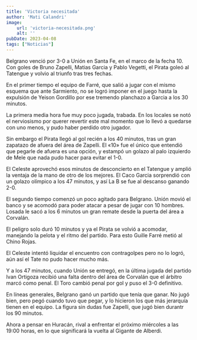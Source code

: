 ```yaml
---
title: 'Victoria necesitada'
author: 'Mati Calandri'
image:
    url: 'victoria-necesitada.png'
    alt: ''
pubDate: 2023-04-08
tags: ["Noticias"]
---
```


Belgrano venció por 3-0 a Unión en Santa Fe, en el marco de la fecha 10. Con goles de Bruno Zapelli, Matias Garcia y Pablo Vegetti, el Pirata goleó al Tatengue y volvio al triunfo tras tres fechas.

En el primer tiempo el equipo de Farré, que salió a jugar con el mismo esquema que ante Sarmiento, no se logró imponer en el juego hasta la expulsión de Yeison Gordillo por ese tremendo planchazo a Garcia a los 30 minutos.

La primera media hora fue muy poco jugada, trabada. En los locales se notó el nerviosismo por querer revertir este mal momento que lo llevó a quedarse con uno menos, y pudo haber perdido otro jugador.

Sin embargo el Pirata llegó al gol recién a los 40 minutos, tras un gran zapatazo de afuera del área de Zapelli. El «10» fue el único que entendió que pegarle de afuera es una opción, y estampó un golazo al palo izquierdo de Mele que nada pudo hacer para evitar el 1-0.

El Celeste aprovechó esos minutos de desconcierto en el Tatengue y amplió la ventaja de la mano de otro de los mejores. El Caco Garcia sorprendió con un golazo olímpico a los 47 minutos, y así La B se fue al descanso ganando 2-0.

El segundo tiempo comenzó un poco agitado para Belgrano. Unión movió el banco y se acomodó para poder atacar a pesar de jugar con 10 hombres. Losada le sacó a los 6 minutos un gran remate desde la puerta del área a Corvalán.

El peligro solo duró 10 minutos y ya el Pirata se volvió a acomodar, manejando la pelota y el ritmo del partido. Para esto Guille Farré metió al Chino Rojas.

El Celeste intentó liquidar el encuentro con contragolpes pero no lo logró, aún así el Tate no pudo hacer mucho más.

Y a los 47 minutos, cuando Unión se entregó, en la última jugada del partido Ivan Ortigoza recibió una falta dentro del área de Corvalán que el árbitro marcó como penal. El Toro cambió penal por gol y puso el 3-0 definitivo.

En líneas generales, Belgrano ganó un partido que tenía que ganar. No jugó bien, pero pegó cuando tuvo que pegar, y lo hicieron los que más jerarquía tienen en el equipo. La figura sin dudas fue Zapelli, que jugó bien durantr los 90 minutos.

Ahora a pensar en Huracán, rival a enfrentar el próximo miércoles a las 19:00 horas, en lo que significará la vuelta al Gigante de Alberdi.
